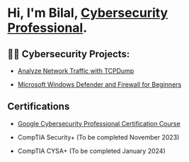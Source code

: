 <h1>Hi, I'm Bilal, <a href="https://www.linkedin.com/in/bilal-mohamed-a731b71a3/">Cybersecurity Professional</a>.

<h2>👨‍💻 Cybersecurity Projects:</h2>

- [Analyze Network Traffic with TCPDump](https://www.coursera.org/account/accomplishments/certificate/FXPX2ABGENLA)

- [Microsoft Windows Defender and Firewall for Beginners](https://www.coursera.org/account/accomplishments/certificate/64MZWBUQ743J)



<h2> Certifications </h2>

- [Google Cybersecurity Professional Certification Course](https://www.credly.com/badges/e6556d07-8d34-46c5-9ae0-1a8d341b12ed)

- CompTIA Security+ (To be completed November 2023)

- CompTIA CYSA+ (To be completed January 2024)
